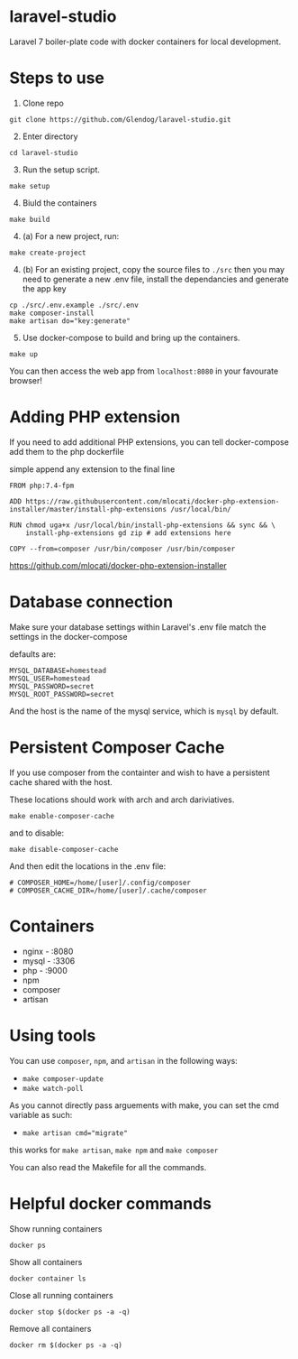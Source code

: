 # laravel-studio
Laravel 7 boiler-plate code with docker containers for local development.

# Steps to use

1) Clone repo
```
git clone https://github.com/Glendog/laravel-studio.git
```
2) Enter directory
```
cd laravel-studio
```
3) Run the setup script.
```
make setup
```
4) Biuld the containers
```
make build
```
4) (a) For a new project, run:
```
make create-project
```
4) (b) For an existing project, copy the source files to `./src` then you may need to generate a new .env file, install the dependancies and generate the app key
```
cp ./src/.env.example ./src/.env
make composer-install
make artisan do="key:generate"
```
5) Use docker-compose to build and bring up the containers.
```
make up
```

You can then access the web app from `localhost:8080` in your favourate browser!

# Adding PHP extension

If you need to add additional PHP extensions, you can tell docker-compose add them to the php dockerfile 

simple append any extension to the final line

```
FROM php:7.4-fpm
    
ADD https://raw.githubusercontent.com/mlocati/docker-php-extension-installer/master/install-php-extensions /usr/local/bin/

RUN chmod uga+x /usr/local/bin/install-php-extensions && sync && \
    install-php-extensions gd zip # add extensions here
    
COPY --from=composer /usr/bin/composer /usr/bin/composer
```

https://github.com/mlocati/docker-php-extension-installer

# Database connection

Make sure your database settings within Laravel's .env file match the settings in the docker-compose 

defaults are: 
```
MYSQL_DATABASE=homestead
MYSQL_USER=homestead
MYSQL_PASSWORD=secret
MYSQL_ROOT_PASSWORD=secret
```

And the host is the name of the mysql service, which is `mysql` by default.

# Persistent Composer Cache

If you use composer from the containter and wish to have a persistent cache shared with the host. 

These locations should work with arch and arch dariviatives.

```
make enable-composer-cache
```

and to disable:

```
make disable-composer-cache
```

And then edit the locations in the .env file:

```
# COMPOSER_HOME=/home/[user]/.config/composer
# COMPOSER_CACHE_DIR=/home/[user]/.cache/composer
```

# Containers

- nginx - :8080
- mysql - :3306
- php - :9000
- npm
- composer
- artisan

# Using tools

You can use `composer`, `npm`, and `artisan` in the following ways:

- `make composer-update`
- `make watch-poll`

As you cannot directly pass arguements with make, you can set the cmd variable as such:

- `make artisan cmd="migrate"`

this works for `make artisan`, `make npm` and `make composer`

You can also read the Makefile for all the commands.


# Helpful docker commands

Show running containers

`docker ps`

Show all containers

`docker container ls`

Close all running containers

`docker stop $(docker ps -a -q)`

Remove all containers

`docker rm $(docker ps -a -q)`
